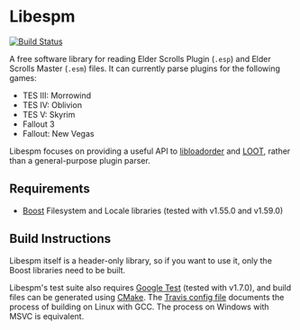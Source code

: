 Libespm
=======

[![Build Status](https://travis-ci.org/WrinklyNinja/libespm.svg?branch=master)](https://travis-ci.org/WrinklyNinja/libespm)

A free software library for reading Elder Scrolls Plugin (`.esp`) and Elder Scrolls Master (`.esm`) files. It can currently parse plugins for the following games:

* TES III: Morrowind
* TES IV: Oblivion
* TES V: Skyrim
* Fallout 3
* Fallout: New Vegas

Libespm focuses on providing a useful API to [libloadorder](https://github.com/WrinklyNinja/libloadorder) and [LOOT](https://github.com/loot/loot), rather than a general-purpose plugin parser.

## Requirements

* [Boost](http://www.boost.org) Filesystem and Locale libraries (tested with v1.55.0 and v1.59.0)

## Build Instructions

Libespm itself is a header-only library, so if you want to use it, only the Boost libraries need to be built.

Libespm's test suite also requires [Google Test](https://github.com/google/googletest) (tested with v1.7.0), and build files can be generated using [CMake](http://cmake.org). The [Travis config file](.travis.yml) documents the process of building on Linux with GCC. The process on Windows with MSVC is equivalent.
